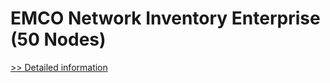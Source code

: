 # EMCO Network Inventory Enterprise (50 Nodes)
[>> Detailed information](https://secure.shareit.com/shareit/product.html?productid=300148298&affiliateid=200057808)